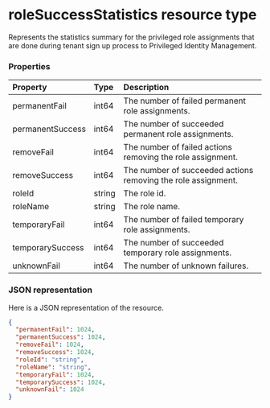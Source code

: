 # roleSuccessStatistics resource type
Represents the statistics summary for the privileged role assignments that are done during tenant sign up process to Privileged Identity Management.

### Properties
| Property	   | Type	|Description|
|:---------------|:--------|:----------|
|permanentFail|int64|The number of failed permanent role assignments. |
|permanentSuccess|int64|The number of succeeded permanent role assignments. |
|removeFail|int64|The number of failed actions removing the role assignment.|
|removeSuccess|int64|The number of succeeded actions removing the role assignment.|
|roleId|string|The role id.|
|roleName|string|The role name.|
|temporaryFail|int64|The number of failed temporary role assignments.|
|temporarySuccess|int64|The number of succeeded temporary role assignments.|
|unknownFail|int64|The number of unknown failures.|

### JSON representation

Here is a JSON representation of the resource.

<!-- {
  "blockType": "resource",
  "optionalProperties": [

  ],
  "@odata.type": "microsoft.graph.roleSuccessStatistics"
}-->

```json
{
  "permanentFail": 1024,
  "permanentSuccess": 1024,
  "removeFail": 1024,
  "removeSuccess": 1024,
  "roleId": "string",
  "roleName": "string",
  "temporaryFail": 1024,
  "temporarySuccess": 1024,
  "unknownFail": 1024
}

```

<!-- uuid: 8fcb5dbc-d5aa-4681-8e31-b001d5168d79
2015-10-25 14:57:30 UTC -->
<!-- {
  "type": "#page.annotation",
  "description": "roleSuccessStatistics resource",
  "keywords": "",
  "section": "documentation",
  "tocPath": ""
}-->